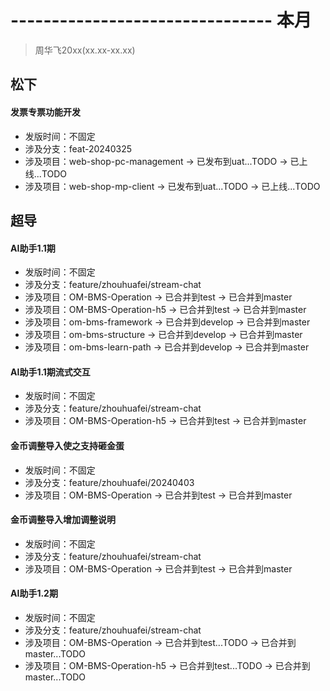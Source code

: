 # -------------------------------- 本月
> 周华飞20xx(xx.xx-xx.xx)
## 松下
#### 发票专票功能开发
* 发版时间：不固定
* 涉及分支：feat-20240325
* 涉及项目：web-shop-pc-management -> 已发布到uat...TODO -> 已上线...TODO
* 涉及项目：web-shop-mp-client -> 已发布到uat...TODO -> 已上线...TODO
## 超导
#### AI助手1.1期
* 发版时间：不固定
* 涉及分支：feature/zhouhuafei/stream-chat
* 涉及项目：OM-BMS-Operation -> 已合并到test -> 已合并到master
* 涉及项目：OM-BMS-Operation-h5 -> 已合并到test -> 已合并到master
* 涉及项目：om-bms-framework -> 已合并到develop -> 已合并到master
* 涉及项目：om-bms-structure -> 已合并到develop -> 已合并到master
* 涉及项目：om-bms-learn-path -> 已合并到develop -> 已合并到master
#### AI助手1.1期流式交互
* 发版时间：不固定
* 涉及分支：feature/zhouhuafei/stream-chat
* 涉及项目：OM-BMS-Operation-h5 -> 已合并到test -> 已合并到master
#### 金币调整导入使之支持砸金蛋
* 发版时间：不固定
* 涉及分支：feature/zhouhuafei/20240403
* 涉及项目：OM-BMS-Operation -> 已合并到test -> 已合并到master
#### 金币调整导入增加调整说明
* 发版时间：不固定
* 涉及分支：feature/zhouhuafei/stream-chat
* 涉及项目：OM-BMS-Operation -> 已合并到test -> 已合并到master
#### AI助手1.2期
* 发版时间：不固定
* 涉及分支：feature/zhouhuafei/stream-chat
* 涉及项目：OM-BMS-Operation -> 已合并到test...TODO -> 已合并到master...TODO
* 涉及项目：OM-BMS-Operation-h5 -> 已合并到test...TODO -> 已合并到master...TODO
